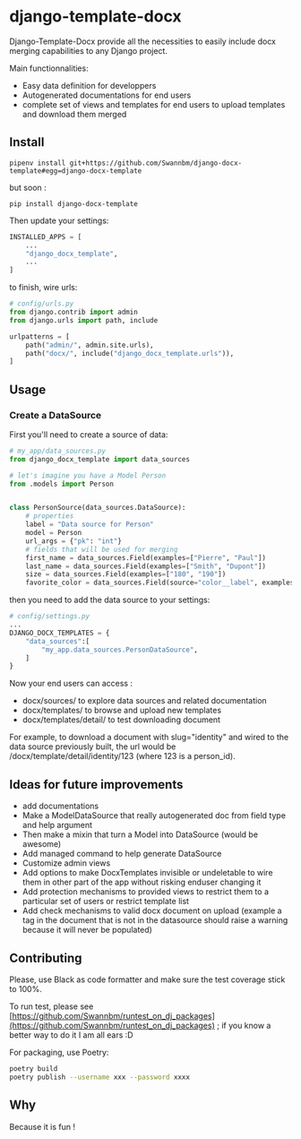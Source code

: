 # django-template-docx

Django-Template-Docx provide all the necessities to easily include docx merging capabilities to any Django project.

Main functionnalities:
- Easy data definition for developpers
- Autogenerated documentations for end users
- complete set of views and templates for end users to upload templates and download them merged

## Install

`pipenv install git+https://github.com/Swannbm/django-docx-template#egg=django-docx-template`

but soon :

`pip install django-docx-template`

Then update your settings:

 ```python
 INSTALLED_APPS = [
     ...
     "django_docx_template",
     ...
 ]
 ```

 to finish, wire urls:

```python
# config/urls.py
from django.contrib import admin
from django.urls import path, include

urlpatterns = [
    path("admin/", admin.site.urls),
    path("docx/", include("django_docx_template.urls")),
]
```

## Usage

### Create a DataSource

First you'll need to create a source of data:

```python
# my_app/data_sources.py
from django_docx_template import data_sources

# let's imagine you have a Model Person
from .models import Person


class PersonSource(data_sources.DataSource):
    # properties
    label = "Data source for Person"
    model = Person
    url_args = {"pk": "int"}
    # fields that will be used for merging
    first_name = data_sources.Field(examples=["Pierre", "Paul"])
    last_name = data_sources.Field(examples=["Smith", "Dupont"])
    size = data_sources.Field(examples=["180", "190"])
    favorite_color = data_sources.Field(source="color__label", examples=["red", "blue"])
```

then you need to add the data source to your settings:

```python
# config/settings.py
...
DJANGO_DOCX_TEMPLATES = {
    "data_sources":[
        "my_app.data_sources.PersonDataSource",
    ]
}
```

Now your end users can access :
- docx/sources/ to explore data sources and related documentation
- docx/templates/ to browse and upload new templates
- docx/templates/detail/<slug> to test downloading document

For example, to download a document with slug="identity" and wired to the data source previously built, the url would be /docx/template/detail/identity/123 (where 123 is a person_id).

## Ideas for future improvements

* add documentations
* Make a ModelDataSource that really autogenerated doc from field type and help argument
* Then make a mixin that turn a Model into DataSource (would be awesome)
* Add managed command to help generate DataSource
* Customize admin views
* Add options to make DocxTemplates invisible or undeletable to wire them in other part of the app without risking enduser changing it
* Add protection mechanisms to provided views to restrict them to a particular set of users or restrict template list
* Add check mechanisms to valid docx document on upload (example a tag in the document that is not in the datasource should raise a warning because it will never be populated)

## Contributing

Please, use Black as code formatter and make sure the test coverage stick to 100%.

To run test, please see [https://github.com/Swannbm/runtest_on_dj_packages](https://github.com/Swannbm/runtest_on_dj_packages) ; if you know a better way to do it I am all ears :D

For packaging, use Poetry:
```bash
poetry build
poetry publish --username xxx --password xxxx
```

## Why

Because it is fun !
